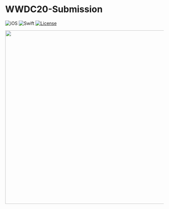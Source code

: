# WWDC20-Submission

![iOS](https://img.shields.io/badge/iOS-10%20-blue)
![Swift](https://img.shields.io/badge/Swift-5-orange?logo=Swift&logoColor=white)
[![License](https://img.shields.io/github/license/romarakhlin/CoronaMap)](https://github.com/romarakhlin/CoronaMap/blob/master/LICENSE)

<p align="center">
  <img width="900" height="550" src="https://www.apple.com/newsroom/images/live-action/wwdc/Apple_wwdc2020_03132020_big.jpg.large.jpg">
</p>
